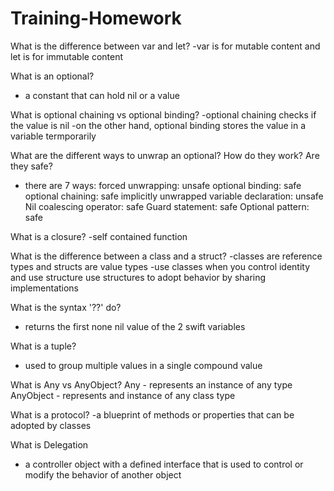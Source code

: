 # Training-Homework
What is the difference between var and let?
-var is for mutable content and let is for immutable content

What is an optional?
- a constant that can hold nil or a value

What is optional chaining vs optional binding?
-optional chaining checks if the value is nil
-on the other hand, optional binding stores the value in a variable termporarily 

What are the different ways to unwrap an optional? How do they work? Are they safe?
- there are 7 ways:
    forced unwrapping: unsafe
    optional binding: safe
    optional chaining: safe
    implicitly unwrapped variable declaration: unsafe
    Nil coalescing operator: safe
    Guard statement: safe
    Optional pattern: safe

What is a closure?
-self contained function

What is the difference between a class and a struct?
-classes are reference types and structs are value types
-use classes when you control identity and use structure use structures to adopt behavior by sharing implementations

What is the syntax '??' do?
- returns the first none nil value of the 2 swift variables 

What is a tuple?
- used to group multiple values in a single compound value

What is Any vs AnyObject?
    Any - represents an instance of any type
    AnyObject - represents and instance of any class type

What is a protocol?
-a blueprint of methods or properties that can be adopted by classes

What is Delegation
- a controller object with a defined interface that is used to control or modify the behavior of another object
